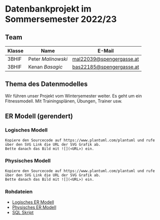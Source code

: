 # Datenbankprojekt im Sommersemester 2022/23

## Team

| Klasse | Name             | E-Mail                  |
| ------ | ---------------- | ----------------------- |
| 3BHIF  | Peter *Malinowski* | mal22039@spengergasse.at |
| 3BHIF  | Kenan *Basagic* | bas22185@spengergasse.at |


## Thema des Datenmodelles

Wir führen unser Projekt vom Wintersemester weiter. Es geht um ein Fitnessmodell.
Mit Trainingsplänen, Übungen, Trainer usw.

## ER Modell (gerendert)

### Logisches Modell

```
Kopiere den Sourcecode auf https://www.plantuml.com/plantuml und rufe über den SVG Link die URL der SVG Grafik ab.
Bette danach das Bild mit ![](<URL>) ein.
```

### Physisches Modell

```
Kopiere den Sourcecode auf https://www.plantuml.com/plantuml und rufe über den SVG Link die URL der SVG Grafik ab.
Bette danach das Bild mit ![](<URL>) ein.
```

### Rohdateien

- [Logisches ER Modell](er_logical.puml)
- [Physisches ER Modell](er_physical.puml)
- [SQL Skript](create_db.sql)
